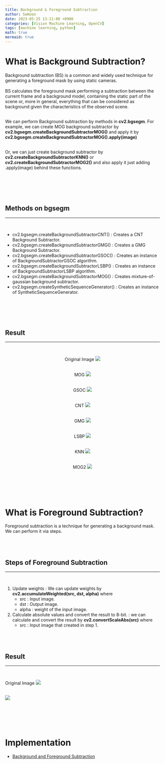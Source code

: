 ```yaml
---
title: Background & Foreground Subtraction
author: SeHoon
date: 2023-05-25 13:11:00 +0900
categories: [Vision Machine Learning, OpenCV]
tags: [machine learning, python]
math: true
mermaid: true
---
```


# What is Background Subtraction?
Background subtraction (BS) is a common and widely used technique for generating a foreground mask by using static cameras.<br><br>
BS calculates the foreground mask performing a subtraction between the current frame and a background model, containing the static part of the scene or, more in general, everything that can be considered as background given the characteristics of the observed scene.
<br><br>

We can perform Background subtraction by methods in **cv2.bgsegm**. For example, we can create MOG background subtractor by **cv2.bgsegm.createBackgroundSubtractorMOG()** and apply it by **cv2.bgsegm.createBackgroundSubtractorMOG().apply(image)**<br><br>

Or, we can just create background subtractor by **cv2.createBackgroundSubtractorKNN()** or **cv2.createBackgroundSubtractorMOG2()** and also apply it just adding .apply(image) behind these functions.

<br><br><br><br>

## Methods on bgsegm
---
<br>

+ cv2.bgsegm.createBackgroundSubtractorCNT() : Creates a CNT Background Subtractor.
+ cv2.bgsegm.createBackgroundSubtractorGMG() : Creates a GMG Background Subtractor.
+ cv2.bgsegm.createBackgroundSubtractorGSOC() : Creates an instance of BackgroundSubtractorGSOC algorithm.
+ cv2.bgsegm.createBackgroundSubtractorLSBP() : Creates an instance of BackgroundSubtractorLSBP algorithm.
+ cv2.bgsegm.createBackgroundSubtractorMOG() : Creates mixture-of-gaussian background subtractor.
+ cv2.bgsegm.createSyntheticSequenceGenerator() : Creates an instance of SyntheticSequenceGenerator.

<br><br><br><br>

## Result
---
<br>

<center>

Original Image
<img src="https://drive.google.com/uc?export=view&id=1Z-ckZnZ3Cwpel8Kp7qL0Lp7xPvugyzHK">
<br><br>

MOG
<img src="https://drive.google.com/uc?export=view&id=1I7zpPIHMI8XKn4DD2oBM_pnwcbQ5bhAp">
<br><br>

GSOC
<img src="https://drive.google.com/uc?export=view&id=14L5lNqIaoaf6jMHrPFAkfR0yBlNGJy4O">
<br><br>

CNT
<img src="https://drive.google.com/uc?export=view&id=1eV_DI4fmYR7MUQ_vJMHBs4JheFXU6XXP">
<br><br>

GMG
<img src="https://drive.google.com/uc?export=view&id=1W_SapOTS9HpYQ-7QjugxU7PI0nZ5-_PA">
<br><br>

LSBP
<img src="https://drive.google.com/uc?export=view&id=1vRjc7rC_fpDQsj-GhAYr488K7fldv7Rs">
<br><br>

KNN
<img src="https://drive.google.com/uc?export=view&id=1_vDIN7iq1-WO3uQaNBbryPcj5OqA9FcB">
<br><br>

MOG2
<img src="https://drive.google.com/uc?export=view&id=1_vDIN7iq1-WO3uQaNBbryPcj5OqA9FcB">
</center>
<br><br><br><br>

# What is Foreground Subtraction?
Foreground subtraction is a technique for generating a background mask. We can perform it via steps.
<br><br><br><br>

## Steps of Foreground Subtraction
---
<br>

1. Update weights : We can update weights by **cv2.accumulateWeighted(src, dst, alpha)** where<br>
    + src : Input image.
    + dst : Output image.
    + alpha : weight of the input image.
2. Calculate absolute values and convert the result to 8-bit. : we can calculate and convert the result by **cv2.convertScaleAbs(src)** where
    + src : Input image that created in step 1.
<br><br><br><br>

## Result
---
<br>

Original Image
<img src="https://drive.google.com/uc?export=view&id=1Z-ckZnZ3Cwpel8Kp7qL0Lp7xPvugyzHK">
<br><br>

<img src="https://drive.google.com/uc?export=view&id=1whfVO6wG_KwNyQhtUeT8edyC2uM5QKL5">


<br><br><br><br>

# Implementation

+ [Background and Foreground Subtraction](https://github.com/csh970605/Modern_Computer_Vision/blob/main/OpenCV/23.%20Background%20and%20Foreground%20Subtraction.ipynb)